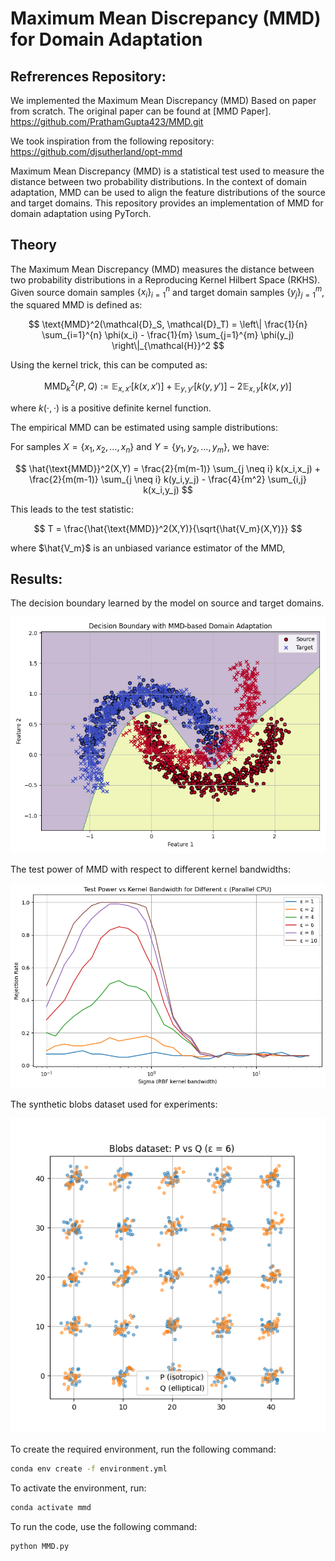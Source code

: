 # Maximum Mean Discrepancy (MMD) for Domain Adaptation

## Refrerences Repository:
We implemented the Maximum Mean Discrepancy (MMD) Based on paper from scratch. The original paper can be found at [MMD Paper].
https://github.com/PrathamGupta423/MMD.git

We took inspiration from the following repository:
https://github.com/djsutherland/opt-mmd


Maximum Mean Discrepancy (MMD) is a statistical test used to measure the distance between two probability distributions. In the context of domain adaptation, MMD can be used to align the feature distributions of the source and target domains.
This repository provides an implementation of MMD for domain adaptation using PyTorch.

## Theory
The Maximum Mean Discrepancy (MMD) measures the distance between two probability distributions in a Reproducing Kernel Hilbert Space (RKHS). Given source domain samples $\{x_i\}_{i=1}^n$ and target domain samples $\{y_j\}_{j=1}^m$, the squared MMD is defined as:

$$
\text{MMD}^2(\mathcal{D}_S, \mathcal{D}_T) = \left\| \frac{1}{n} \sum_{i=1}^{n} \phi(x_i) - \frac{1}{m} \sum_{j=1}^{m} \phi(y_j) \right\|_{\mathcal{H}}^2
$$

Using the kernel trick, this can be computed as:

$$
\text{MMD}^2_k(P,Q) := \mathbb{E}_{x,x'}[k(x,x')] + \mathbb{E}_{y,y'}[k(y,y')] - 2\mathbb{E}_{x,y}[k(x,y)]
$$

where $k(\cdot,\cdot)$ is a positive definite kernel function.

The empirical MMD can be estimated using sample distributions:

For samples $X = \{x_1, x_2, \ldots, x_n\}$ and $Y = \{y_1, y_2, \ldots, y_m\}$, we have:

$$
\hat{\text{MMD}}^2(X,Y) = \frac{2}{m(m-1)} \sum_{j \neq i} k(x_i,x_j) + \frac{2}{m(m-1)} \sum_{j \neq i} k(y_i,y_j) - \frac{4}{m^2} \sum_{i,j} k(x_i,y_j)
$$

This leads to the test statistic:

$$
T = \frac{\hat{\text{MMD}}^2(X,Y)}{\sqrt{\hat{V_m}(X,Y)}}
$$

where $\hat{V_m}$ is an unbiased variance estimator of the MMD,



## Results:

The decision boundary learned by the model on source and target domains.

![Decision Boundary](Img/decision_boundary.png)

The test power of MMD with respect to different kernel bandwidths:

![Test Power vs Kernel Bandwidth](Img/test_power_vs_kernel_bandwidth.png)

The synthetic blobs dataset used for experiments:

![Blobs Dataset](Img/blobs_dataset.png)



To create the required environment, run the following command:

```bash
conda env create -f environment.yml
```
To activate the environment, run:

```bash
conda activate mmd
```
To run the code, use the following command:

```bash
python MMD.py
```
